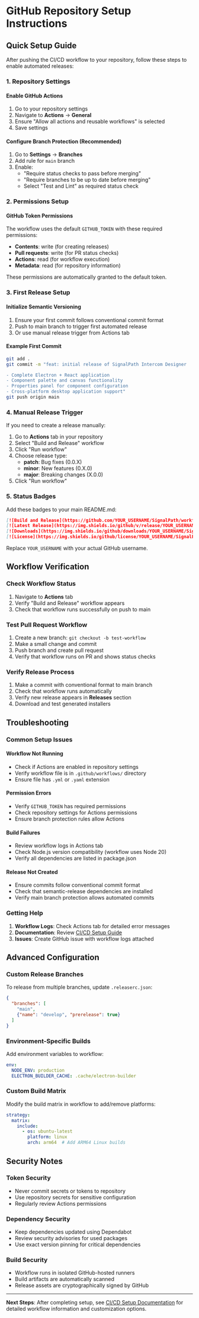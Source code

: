 # GitHub Repository Setup Instructions

## Quick Setup Guide

After pushing the CI/CD workflow to your repository, follow these steps to enable automated releases:

### 1. Repository Settings

#### Enable GitHub Actions
1. Go to your repository settings
2. Navigate to **Actions** → **General**
3. Ensure "Allow all actions and reusable workflows" is selected
4. Save settings

#### Configure Branch Protection (Recommended)
1. Go to **Settings** → **Branches**
2. Add rule for `main` branch
3. Enable:
   - "Require status checks to pass before merging"
   - "Require branches to be up to date before merging"
   - Select "Test and Lint" as required status check

### 2. Permissions Setup

#### GitHub Token Permissions
The workflow uses the default `GITHUB_TOKEN` with these required permissions:
- **Contents**: write (for creating releases)
- **Pull requests**: write (for PR status checks)
- **Actions**: read (for workflow execution)
- **Metadata**: read (for repository information)

These permissions are automatically granted to the default token.

### 3. First Release Setup

#### Initialize Semantic Versioning
1. Ensure your first commit follows conventional commit format
2. Push to main branch to trigger first automated release
3. Or use manual release trigger from Actions tab

#### Example First Commit
```bash
git add .
git commit -m "feat: initial release of SignalPath Intercom Designer

- Complete Electron + React application
- Component palette and canvas functionality  
- Properties panel for component configuration
- Cross-platform desktop application support"
git push origin main
```

### 4. Manual Release Trigger

If you need to create a release manually:

1. Go to **Actions** tab in your repository
2. Select "Build and Release" workflow
3. Click "Run workflow"
4. Choose release type:
   - **patch**: Bug fixes (0.0.X)
   - **minor**: New features (0.X.0)  
   - **major**: Breaking changes (X.0.0)
5. Click "Run workflow"

### 5. Status Badges

Add these badges to your main README.md:

```markdown
[![Build and Release](https://github.com/YOUR_USERNAME/SignalPath/workflows/Build%20and%20Release/badge.svg)](https://github.com/YOUR_USERNAME/SignalPath/actions)
[![Latest Release](https://img.shields.io/github/v/release/YOUR_USERNAME/SignalPath)](https://github.com/YOUR_USERNAME/SignalPath/releases/latest)
[![Downloads](https://img.shields.io/github/downloads/YOUR_USERNAME/SignalPath/total)](https://github.com/YOUR_USERNAME/SignalPath/releases)
[![License](https://img.shields.io/github/license/YOUR_USERNAME/SignalPath)](LICENSE)
```

Replace `YOUR_USERNAME` with your actual GitHub username.

## Workflow Verification

### Check Workflow Status
1. Navigate to **Actions** tab
2. Verify "Build and Release" workflow appears
3. Check that workflow runs successfully on push to main

### Test Pull Request Workflow
1. Create a new branch: `git checkout -b test-workflow`
2. Make a small change and commit
3. Push branch and create pull request
4. Verify that workflow runs on PR and shows status checks

### Verify Release Process
1. Make a commit with conventional format to main branch
2. Check that workflow runs automatically
3. Verify new release appears in **Releases** section
4. Download and test generated installers

## Troubleshooting

### Common Setup Issues

#### Workflow Not Running
- Check if Actions are enabled in repository settings
- Verify workflow file is in `.github/workflows/` directory
- Ensure file has `.yml` or `.yaml` extension

#### Permission Errors
- Verify `GITHUB_TOKEN` has required permissions
- Check repository settings for Actions permissions
- Ensure branch protection rules allow Actions

#### Build Failures
- Review workflow logs in Actions tab
- Check Node.js version compatibility (workflow uses Node 20)
- Verify all dependencies are listed in package.json

#### Release Not Created
- Ensure commits follow conventional commit format
- Check that semantic-release dependencies are installed
- Verify main branch protection allows automated commits

### Getting Help

1. **Workflow Logs**: Check Actions tab for detailed error messages
2. **Documentation**: Review [CI/CD Setup Guide](CICD_SETUP.md)
3. **Issues**: Create GitHub issue with workflow logs attached

## Advanced Configuration

### Custom Release Branches
To release from multiple branches, update `.releaserc.json`:

```json
{
  "branches": [
    "main",
    {"name": "develop", "prerelease": true}
  ]
}
```

### Environment-Specific Builds
Add environment variables to workflow:

```yaml
env:
  NODE_ENV: production
  ELECTRON_BUILDER_CACHE: .cache/electron-builder
```

### Custom Build Matrix
Modify the build matrix in workflow to add/remove platforms:

```yaml
strategy:
  matrix:
    include:
      - os: ubuntu-latest
        platform: linux
        arch: arm64  # Add ARM64 Linux builds
```

## Security Notes

### Token Security
- Never commit secrets or tokens to repository
- Use repository secrets for sensitive configuration
- Regularly review Actions permissions

### Dependency Security
- Keep dependencies updated using Dependabot
- Review security advisories for used packages
- Use exact version pinning for critical dependencies

### Build Security
- Workflow runs in isolated GitHub-hosted runners
- Build artifacts are automatically scanned
- Release assets are cryptographically signed by GitHub

---

**Next Steps**: After completing setup, see [CI/CD Setup Documentation](CICD_SETUP.md) for detailed workflow information and customization options.